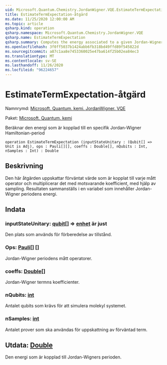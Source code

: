 ```yaml
---
uid: Microsoft.Quantum.Chemistry.JordanWigner.VQE.EstimateTermExpectation
title: EstimateTermExpectation-åtgärd
ms.date: 11/25/2020 12:00:00 AM
ms.topic: article
qsharp.kind: operation
qsharp.namespace: Microsoft.Quantum.Chemistry.JordanWigner.VQE
qsharp.name: EstimateTermExpectation
qsharp.summary: Computes the energy associated to a given Jordan-Wigner Hamiltonian term
ms.openlocfilehash: 3f0ff5037b1424abb6fb318bd49ffd89f545822d
ms.sourcegitcommit: a87c1aa8e7453360025e47ba614f25b02ea84ec3
ms.translationtype: MT
ms.contentlocale: sv-SE
ms.lasthandoff: 11/26/2020
ms.locfileid: "96224657"
---
```

# <a name="estimatetermexpectation-operation"></a>EstimateTermExpectation-åtgärd

Namnrymd: [Microsoft. Quantum. kemi. JordanWigner. VQE](xref:Microsoft.Quantum.Chemistry.JordanWigner.VQE)

Paket: [Microsoft. Quantum. kemi](https://nuget.org/packages/Microsoft.Quantum.Chemistry)


Beräknar den energi som är kopplad till en specifik Jordan-Wigner Hamiltonian-period

```qsharp
operation EstimateTermExpectation (inputStateUnitary : (Qubit[] => Unit is Adj), ops : Pauli[][], coeffs : Double[], nQubits : Int, nSamples : Int) : Double
```


## <a name="description"></a>Beskrivning

Den här åtgärden uppskattar förväntat värde som är kopplat till varje mått operator och multiplicerar det med motsvarande koefficient, med hjälp av sampling.
Resultaten sammanställs i en variabel som innehåller Jordan-Wigner periodens energi.

## <a name="input"></a>Indata

### <a name="inputstateunitary--qubit--unit--is-adj"></a>inputStateUnitary: [qubit](xref:microsoft.quantum.lang-ref.qubit)[] => [enhet](xref:microsoft.quantum.lang-ref.unit)  är just

Den plats som används för förberedelse av tillstånd.


### <a name="ops--pauli"></a>Ops: [Pauli](xref:microsoft.quantum.lang-ref.pauli)[] []

Jordan-Wigner periodens mått operatorer.


### <a name="coeffs--double"></a>coeffs: [Double](xref:microsoft.quantum.lang-ref.double)[]

Jordan-Wigner termns koefficienter.


### <a name="nqubits--int"></a>nQubits: [int](xref:microsoft.quantum.lang-ref.int)

Antalet qubits som krävs för att simulera molekyl systemet.


### <a name="nsamples--int"></a>nSamples: [int](xref:microsoft.quantum.lang-ref.int)

Antalet prover som ska användas för uppskattning av förväntad term.



## <a name="output--double"></a>Utdata: [Double](xref:microsoft.quantum.lang-ref.double)

Den energi som är kopplad till Jordan-Wigners perioden.